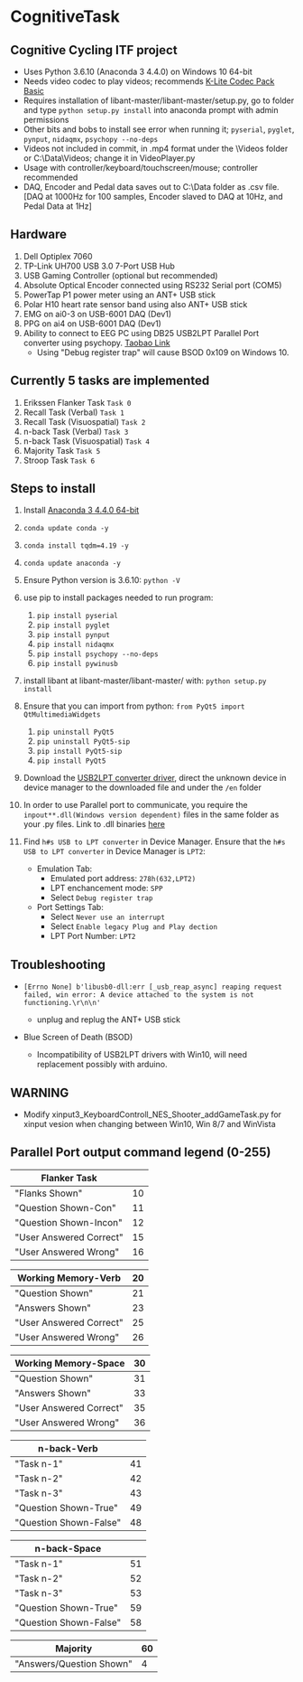 # CognitiveTask

## Cognitive Cycling ITF project

* Uses Python 3.6.10 (Anaconda 3 4.4.0) on Windows 10 64-bit
* Needs video codec to play videos; recommends [K-Lite Codec Pack Basic](https://codecguide.com/download_k-lite_codec_pack_basic.htm)
* Requires installation of libant-master/libant-master/setup.py, go to folder and type `python setup.py install` into anaconda prompt with admin permissions
* Other bits and bobs to install see error when running it; `pyserial`, `pyglet`, `pynput`, `nidaqmx`, `psychopy --no-deps`
* Videos not included in commit, in .mp4 format under the \Videos folder or C:\Data\Videos; change it in VideoPlayer.py
* Usage with controller/keyboard/touchscreen/mouse; controller recommended
* DAQ, Encoder and Pedal data saves out to C:\Data folder as .csv file.[DAQ at 1000Hz for 100 samples, Encoder slaved to DAQ at 10Hz, and Pedal Data at 1Hz]

## Hardware

1. Dell Optiplex 7060
2. TP-Link UH700 USB 3.0 7-Port USB Hub
3. USB Gaming Controller (optional but recommended)
4. Absolute Optical Encoder connected using RS232 Serial port (COM5)
5. PowerTap P1 power meter using an ANT+ USB stick
6. Polar H10 heart rate sensor band using also ANT+ USB stick
7. EMG on ai0-3 on USB-6001 DAQ (Dev1)
8. PPG on ai4 on USB-6001 DAQ (Dev1)
9. Ability to connect to EEG PC using DB25 USB2LPT Parallel Port converter using psychopy. [Taobao Link](https://item.taobao.com/item.htm?spm=a1z09.2.0.0.595a2e8d7JkFOT&id=19835544254&_u=e2n4hf9r63a1)
    * Using "Debug register trap" will cause BSOD 0x109 on Windows 10.

## Currently 5 tasks are implemented

1. Erikssen Flanker Task ``Task 0``
2. Recall Task (Verbal) ``Task 1``
3. Recall Task (Visuospatial)  ``Task 2``
4. n-back Task (Verbal) ``Task 3``
5. n-back Task (Visuospatial) ``Task 4``
6. Majority Task ``Task 5``
7. Stroop Task ``Task 6``

## Steps to install

1. Install [Anaconda 3 4.4.0 64-bit](https://repo.anaconda.com/archive/Anaconda3-4.4.0-Windows-x86_64.exe)
2. `conda update conda -y`
3. `conda install tqdm=4.19 -y`
4. `conda update anaconda -y`
5. Ensure Python version is 3.6.10: `python -V`
6. use pip to install packages needed to run program: 
    1. `pip install pyserial`
    2. `pip install pyglet`
    3. `pip install pynput`
    4. `pip install nidaqmx`
    5. `pip install psychopy --no-deps`
    6. `pip install pywinusb`
7. install libant at libant-master/libant-master/ with: `python setup.py install`
8. Ensure that you can import from python: `from PyQt5 import QtMultimediaWidgets`
    1. `pip uninstall PyQt5`
    2. `pip uninstall PyQt5-sip`
    3. `pip install PyQt5-sip`
    4. `pip install PyQt5`
9. Download the [USB2LPT converter driver](https://www-user.tu-chemnitz.de/~heha/basteln/PC/USB2LPT/index.en.htm), direct the unknown device in device manager to the downloaded file and under the `/en` folder
10. In order to use Parallel port to communicate, you require the `inpout**.dll(Windows version dependent)` files in the same folder as your .py files. Link to .dll binaries [here](http://www.highrez.co.uk/downloads/inpout32/)
11. Find `h#s USB to LPT converter` in Device Manager. Ensure that the `h#s USB to LPT converter` in Device Manager is `LPT2`:

    * Emulation Tab:
        * Emulated port address: `278h(632,LPT2)`
        * LPT enchancement mode: `SPP`
        * Select `Debug register trap`
    * Port Settings Tab:
        * Select `Never use an interrupt`
        * Select `Enable legacy Plug and Play dection`
        * LPT Port Number: `LPT2`

## Troubleshooting

* ```[Errno None] b'libusb0-dll:err [_usb_reap_async] reaping request failed, win error: A device attached to the system is not functioning.\r\n\n'```
  * unplug and replug the ANT+ USB stick

* Blue Screen of Death (BSOD)
  * Incompatibility of USB2LPT drivers with Win10, will need replacement possibly with arduino.

## WARNING

* Modify xinput3_KeyboardControll_NES_Shooter_addGameTask.py for xinput vesion when changing between Win10, Win 8/7 and WinVista

## Parallel Port output command legend (0-255)

| Flanker Task          |   |
|-----------------------|---|
|"Flanks Shown"         |10 | CNV Preparedness
|"Question Shown-Con"   |11 |
|"Question Shown-Incon" |12 |
|"User Answered Correct"|15 |
|"User Answered Wrong"  |16 |

| Working Memory-Verb   |20 |
|-----------------------|---|
|"Question Shown"       |21 |
|"Answers Shown"        |23 |
|"User Answered Correct"|25 |
|"User Answered Wrong"  |26 |

| Working Memory-Space |30 |
|----------------------|---|
|"Question Shown"      |31 |
|"Answers Shown"        |33 |
|"User Answered Correct"|35 |
|"User Answered Wrong"  |36 |

| n-back-Verb           |   |
|-----------------------|---|
|"Task n-1"             |41 |
|"Task n-2"             |42 |
|"Task n-3"             |43 |
|"Question Shown-True"  |49 |
|"Question Shown-False" |48 |

| n-back-Space          |   |
|-----------------------|---|
|"Task n-1"             |51 |
|"Task n-2"             |52 |
|"Task n-3"             |53 |
|"Question Shown-True"  |59 |
|"Question Shown-False" |58 |

| Majority               |60 |
|------------------------|---|
|"Answers/Question Shown"|4  |
